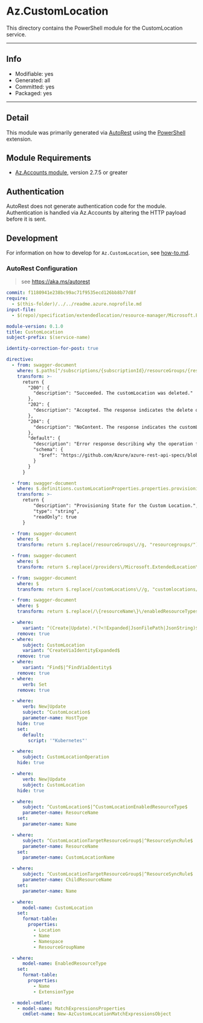 <!-- region Generated -->
# Az.CustomLocation
This directory contains the PowerShell module for the CustomLocation service.

---
## Info
- Modifiable: yes
- Generated: all
- Committed: yes
- Packaged: yes

---
## Detail
This module was primarily generated via [AutoRest](https://github.com/Azure/autorest) using the [PowerShell](https://github.com/Azure/autorest.powershell) extension.

## Module Requirements
- [Az.Accounts module](https://www.powershellgallery.com/packages/Az.Accounts/), version 2.7.5 or greater

## Authentication
AutoRest does not generate authentication code for the module. Authentication is handled via Az.Accounts by altering the HTTP payload before it is sent.

## Development
For information on how to develop for `Az.CustomLocation`, see [how-to.md](how-to.md).
<!-- endregion -->

### AutoRest Configuration
> see https://aka.ms/autorest

``` yaml
commit: f1180941e238bc99ac71f9535ecd126bb8b77d8f
require:
  - $(this-folder)/../../readme.azure.noprofile.md
input-file: 
  - $(repo)/specification/extendedlocation/resource-manager/Microsoft.ExtendedLocation/preview/2021-08-31-preview/customlocations.json

module-version: 0.1.0
title: CustomLocation
subject-prefix: $(service-name)

identity-correction-for-post: true

directive:
  - from: swagger-document 
    where: $.paths["/subscriptions/{subscriptionId}/resourceGroups/{resourceGroupName}/providers/Microsoft.ExtendedLocation/customLocations/{resourceName}"].delete.responses
    transform: >-
      return {
        "200": {
          "description": "Succeeded. The customLocation was deleted."
        },
        "202": {
          "description": "Accepted. The response indicates the delete operation is performed in the background."
        },
        "204": {
          "description": "NoContent. The response indicates the customLocation resource is already deleted."
        },
        "default": {
          "description": "Error response describing why the operation failed.",
          "schema": {
            "$ref": "https://github.com/Azure/azure-rest-api-specs/blob/f1180941e238bc99ac71f9535ecd126bb8b77d8f/specification/common-types/resource-management/v2/types.json#/definitions/ErrorResponse"
          }
        }
      }

  - from: swagger-document 
    where: $.definitions.customLocationProperties.properties.provisioningState
    transform: >-
      return {
          "description": "Provisioning State for the Custom Location.",
          "type": "string",
          "readOnly": true
      }

  - from: swagger-document
    where: $
    transform: return $.replace(/resourceGroups\//g, "resourcegroups/")

  - from: swagger-document
    where: $
    transform: return $.replace(/providers\/Microsoft.ExtendedLocation\//g, "providers/microsoft.extendedlocation/")

  - from: swagger-document
    where: $
    transform: return $.replace(/customLocations\//g, "customlocations/")

  - from: swagger-document
    where: $
    transform: return $.replace(/\{resourceName\}\/enabledResourceTypes/g, "{resourceName}/enabledresourcetypes")

  - where:
      variant: ^(Create|Update).*(?<!Expanded|JsonFilePath|JsonString)$
    remove: true
  - where:
      subject: CustomLocation
      variant: ^CreateViaIdentityExpanded$
    remove: true
  - where:
      variant: ^Find$|^FindViaIdentity$
    remove: true
  - where:
      verb: Set
    remove: true

  - where:
      verb: New|Update
      subject: ^CustomLocation$
      parameter-name: HostType
    hide: true
    set:
      default:
        script: '"Kubernetes"'

  - where:
      subject: CustomLocationOperation
    hide: true

  - where:
      verb: New|Update
      subject: CustomLocation
    hide: true

  - where:
      subject: ^CustomLocation$|^CustomLocationEnabledResourceType$
      parameter-name: ResourceName
    set:
      parameter-name: Name

  - where:
      subject: ^CustomLocationTargetResourceGroup$|^ResourceSyncRule$
      parameter-name: ResourceName
    set:
      parameter-name: CustomLocationName

  - where:
      subject: ^CustomLocationTargetResourceGroup$|^ResourceSyncRule$
      parameter-name: ChildResourceName
    set:
      parameter-name: Name

  - where:
      model-name: CustomLocation
    set:
      format-table:
        properties:
          - Location
          - Name
          - Namespace
          - ResourceGroupName

  - where:
      model-name: EnabledResourceType
    set:
      format-table:
        properties:
          - Name
          - ExtensionType

  - model-cmdlet:
    - model-name: MatchExpressionsProperties
      cmdlet-name: New-AzCustomLocationMatchExpressionsObject
```

